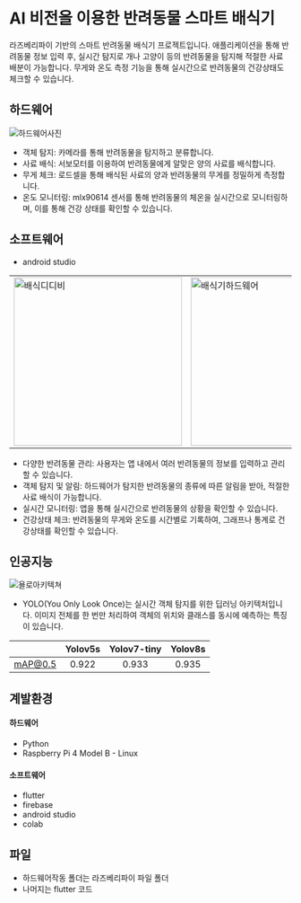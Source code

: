 # AI 비전을 이용한 반려동물 스마트 배식기
라즈베리파이 기반의 스마트 반려동물 배식기 프로젝트입니다. 애플리케이션을 통해 반려동물 정보 입력 후, 실시간 탐지로 개나 고양이 등의 반려동물을 탐지해 적절한 사료 배분이 가능합니다. 무게와 온도 측정 기능을 통해 실시간으로 반려동물의 건강상태도 체크할 수 있습니다.

## 하드웨어 
![하드웨어사진](https://github.com/qqinjin/animal_serving_app/assets/99711238/924b0f28-83f8-46b8-87dd-08cda7b65cbc)
- 객체 탐지: 카메라를 통해 반려동물을 탐지하고 분류합니다.
- 사료 배식: 서보모터를 이용하여 반려동물에게 알맞은 양의 사료를 배식합니다.
- 무게 체크: 로드셀을 통해 배식된 사료의 양과 반려동물의 무게를 정밀하게 측정합니다.
- 온도 모니터링: mlx90614 센서를 통해 반려동물의 체온을 실시간으로 모니터링하며, 이를 통해 건강 상태를 확인할 수 있습니다.

## 소프트웨어
- android studio
<table>
  <tr>
    <td><img src="https://github.com/qqinjin/animal_serving_app/assets/99711238/340a8b22-8f8d-413a-a73a-3c8ac08749f9" alt="배식디디비" width="300"/></td>
    <td><img src="https://github.com/qqinjin/animal_serving_app/assets/99711238/18472f0f-e026-465a-a1ce-d0334fac80bf" alt="배식기하드웨어" width="300"/></td>
    <td><img src="https://github.com/qqinjin/animal_serving_app/assets/99711238/e961a78d-0515-4c79-9a2e-6d5e08066a6e" alt="배식기앱"/></td>
  </tr>
</table>


- 다양한 반려동물 관리: 사용자는 앱 내에서 여러 반려동물의 정보를 입력하고 관리할 수 있습니다.
- 객체 탐지 및 알림: 하드웨어가 탐지한 반려동물의 종류에 따른 알림을 받아, 적절한 사료 배식이 가능합니다.
- 실시간 모니터링: 앱을 통해 실시간으로 반려동물의 상황을 확인할 수 있습니다.
- 건강상태 체크: 반려동물의 무게와 온도를 시간별로 기록하여, 그래프나 통계로 건강상태를 확인할 수 있습니다.

## 인공지능 
![욜로아키텍쳐](https://github.com/qqinjin/animal_serving_app/assets/99711238/c0e024aa-3d0b-40cd-a3f8-0e12bfb4f7b9)
- YOLO(You Only Look Once)는 실시간 객체 탐지를 위한 딥러닝 아키텍처입니다. 이미지 전체를 한 번만 처리하여 객체의 위치와 클래스를 동시에 예측하는 특징이 있습니다.
  
|         | Yolov5s | Yolov7-tiny | Yolov8s |
|:-------:|:-------:|:-----------:|:-------:|
| mAP@0.5 |  0.922  |    0.933    |  0.935  |


## 계발환경
#### 하드웨어 
- Python
- Raspberry Pi 4 Model B - Linux
#### 소프트웨어
- flutter 
- firebase
- android studio
- colab 
  
## 파일 
- 하드웨어작동 폴더는 라즈베리파이 파일 폴더
- 나머지는 flutter 코드


